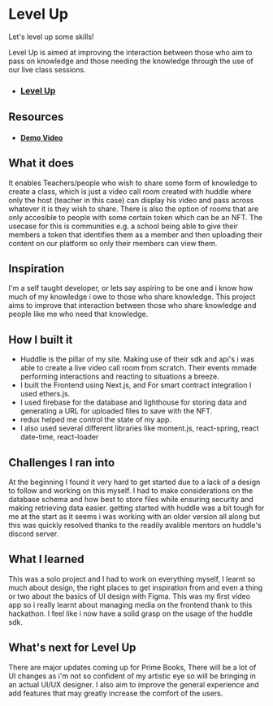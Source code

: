 # Level Up

Let's level up some skills!

Level Up is aimed at improving the interaction between those who aim to pass on knowledge and those needing the
knowledge through the use of our live class sessions.

- ### [Level Up](https://level-up-v2-eight.vercel.app/)

## Resources

- #### [Demo Video](https://youtu.be/L0agAS5J0rg)

## What it does

It enables Teachers/people who wish to share some form of knowledge to create a class, which is just a video call room created with huddle where only the host (teacher in this case) can display his video and pass across whatever it is they wish to share.
There is also the option of rooms that are only accesible to people with some certain token which can be an NFT. The usecase for this is communities e.g. a school being able to give their members a token that identifies them as a member and then uploading their content on our platform so only their members can view them.

## Inspiration

I'm a self taught developer, or lets say aspiring to be one and i know how much of my knowledge i owe to those
who share knowledge. This project aims to improve that interaction between those who share knowledge and people
like me who need that knowledge.

## How I built it

- Huddlle is the pillar of my site. Making use of their sdk and api's i was able to create a live video call room from scratch. Their events mmade performing interactions and reacting to situations a breeze.
- I built the Frontend using Next.js, and For smart contract integration I used ethers.js.
- I used firebase for the database and lighthouse for storing data and generating a URL for uploaded files to save with the NFT.
- redux helped me control the state of my app.
- I also used several different libraries like moment.js, react-spring, react date-time, react-loader

## Challenges I ran into

At the beginning I found it very hard to get started due to a lack of a design to follow and working on this myself.
I had to make considerations on the database schema and how best to store files while ensuring security and making retrieving data easier.
getting started with huddle was a bit tough for me at the start as it seems i was working with an older version all along but this was quickly resolved thanks to the readily avalible mentors on huddle's discord server.

## What I learned

This was a solo project and I had to work on everything myself, I learnt so much about design, the right places to get inspiration from and even a thing or two about the basics of UI design with Figma.
This was my first video app so i really learnt about managing media on the frontend thank to this hackathon. I feel like i now have a solid grasp on the usage of the huddle sdk.

## What's next for Level Up

There are major updates coming up for Prime Books, There will be a lot of UI changes as i'm not so confident of my artistic eye so will be bringing in an actual UI/UX designer.
I also aim to improve the general experience and add features that may greatly increase the comfort of the users.
